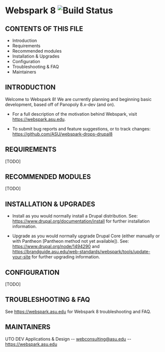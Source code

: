 # Webspark 8 ![Build Status](https://travis-ci.org/ASU/webspark-drops-drupal8.svg?branch=master)

CONTENTS OF THIS FILE
---------------------

 * Introduction
 * Requirements
 * Recommended modules
 * Installation & Upgrades
 * Configuration
 * Troubleshooting & FAQ
 * Maintainers



INTRODUCTION
------------

 Welcome to Webspark 8! We are currently planning and beginning basic
 development, based off of Panopoly 8.x-dev (and on).

  * For a full description of the motivation behind Webspark, visit
    https://webspark.asu.edu.

  * To submit bug reports and feature suggestions, or to track changes:
    https://github.com/ASU/webspark-drops-drupal8



REQUIREMENTS
------------

 [TODO]



RECOMMENDED MODULES
-------------------

 [TODO]



INSTALLATION & UPGRADES
-----------------------

  * Install as you would normally install a Drupal distribution. See:
    https://www.drupal.org/documentation/install for further installation
    information.

  * Upgrade as you would normally upgrade Drupal Core (either manually or with
    Pantheon [Pantheon method not yet available]). See:
    https://www.drupal.org/node/1494290 and
    https://brandguide.asu.edu/web-standards/webspark/tools/update-your-site for
    further upgrading information.



CONFIGURATION
-------------

 [TODO]



TROUBLESHOOTING & FAQ
---------------------

 See https://webspark.asu.edu for Webspark 8 troubleshooting and FAQ.



MAINTAINERS
-----------

 UTO DEV Applications & Design -- webconsulting@asu.edu -- https://webspark.asu.edu
